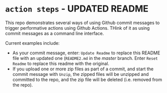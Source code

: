 # `action steps` - UPDATED README

This repo demonstrates several ways of using Github commit messages to trigger performative actions using Github Actions. THink of it as using commit messages as a command line interface.

Current examples include:

- As your commit message, enter: `Update Readme` to replace this README file with an updated one (`README2.md` in the *master* branch.  Enter `Reset Readme` to replace this readme with the original.
- If you upload one or more zip files as part of a commit, and start the commit message with `Unzip`, the zipped files will be unzipped and committed to the repo, and the zip file will be deleted (i.e. removed from the repo).
